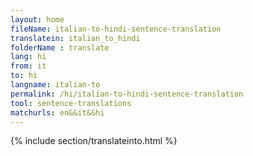 ```yaml
---
layout: home
fileName: italian-to-hindi-sentence-translation
translatein: italian_to_hindi
folderName : translate
lang: hi
from: it
to: hi
langname: italian-to
permalink: /hi/italian-to-hindi-sentence-translation
tool: sentence-translations
matchurls: en&&it&&hi
---
```

{% include section/translateinto.html %}
